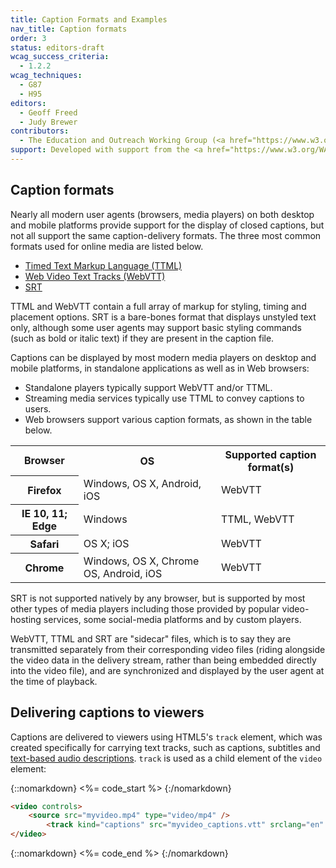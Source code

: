 ```yaml
---
title: Caption Formats and Examples
nav_title: Caption formats
order: 3
status: editors-draft
wcag_success_criteria:
  - 1.2.2
wcag_techniques:
  - G87
  - H95
editors:
  - Geoff Freed
  - Judy Brewer
contributors:
  - The Education and Outreach Working Group (<a href="https://www.w3.org/WAI/EO/">EOWG</a>)
support: Developed with support from the <a href="https://www.w3.org/WAI/WCAGTA/">U.S. Access Board, WCAG TA Project</a>
---
```

## Caption formats

Nearly all modern user agents (browsers, media players) on both desktop
and mobile platforms provide support for the display of closed captions,
but not all support the same caption-delivery formats. The three most
common formats used for online media are listed below.

-   [Timed Text Markup Language
    (TTML)](https://www.w3.org/TR/ttaf1-dfxp/)
-   [Web Video Text Tracks (WebVTT)](https://w3c.github.io/webvtt/)
-   [SRT](https://matroska.org/technical/specs/subtitles/srt.html)

TTML and WebVTT contain a full array of markup for styling, timing and placement options.  SRT is a bare-bones format that displays unstyled text only, although some user agents may support basic styling commands (such as bold or italic text) if they are present in the caption file.

Captions can be displayed by most modern media players on desktop and mobile platforms, in standalone applications as well as in Web browsers:

-   Standalone players typically support WebVTT and/or TTML.
-   Streaming media services typically use TTML to convey captions to users.
-   Web browsers support various caption formats, as shown in the table below.


<table>
	<tr>
		<th scope="col">Browser</th>
		<th scope="col">OS</th>
		<th scope="col">Supported caption format(s)</th>
	</tr>
	<tr>
		<th scope="row">Firefox</th>
		<td>Windows, OS X, Android, iOS</td>
		<td>WebVTT</td>
	</tr>
	<tr>
		<th scope="row">IE 10, 11; Edge</th>
		<td>Windows</td>
		<td>TTML, WebVTT</td>
	</tr>
	<tr>
		<th scope="row">Safari</th>
		<td>OS X; iOS</td>
		<td>WebVTT</td>
	</tr>
	<tr>
		<th scope="row">Chrome</th>
		<td>Windows, OS X, Chrome OS, Android, iOS</td>
		<td>WebVTT</td>
	</tr>
</table>

SRT is not supported natively by any browser, but is supported by most
other types of media players including those provided by popular
video-hosting services, some social-media platforms and by custom
players.

WebVTT, TTML and SRT are "sidecar" files, which is to say they are
transmitted separately from their corresponding video files (riding
alongside the video data in the delivery stream, rather than being
embedded directly into the video file), and are synchronized and
displayed by the user agent at the time of playback.

## Delivering captions to viewers

Captions are delivered to viewers using HTML5's `track` element, which
was created specifically for carrying text tracks, such as captions,
subtitles and [text-based audio descriptions](production-audio-description.html). `track` is used as a
child element of the `video` element:

{::nomarkdown}
<%= code_start %>
{:/nomarkdown}

~~~html
<video controls>
    <source src="myvideo.mp4" type="video/mp4" />
        <track kind="captions" src="myvideo_captions.vtt" srclang="en" label="Captions" default />
</video>
~~~

{::nomarkdown}
<%= code_end %>
{:/nomarkdown}
